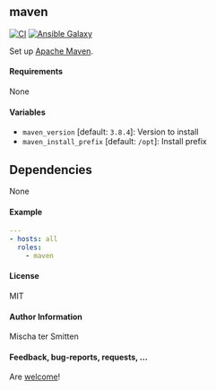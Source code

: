 ## maven

[![CI](https://github.com/Oefenweb/ansible-maven/workflows/CI/badge.svg)](https://github.com/Oefenweb/ansible-maven/actions?query=workflow%3ACI)
[![Ansible Galaxy](http://img.shields.io/badge/ansible--galaxy-maven-blue.svg)](https://galaxy.ansible.com/Oefenweb/maven)

Set up [Apache Maven](https://maven.apache.org/).

#### Requirements

None

#### Variables

* `maven_version` [default: `3.8.4`]: Version to install
* `maven_install_prefix` [default: `/opt`]: Install prefix

## Dependencies

None

#### Example

```yaml
---
- hosts: all
  roles:
    - maven
```

#### License

MIT

#### Author Information

Mischa ter Smitten

#### Feedback, bug-reports, requests, ...

Are [welcome](https://github.com/Oefenweb/ansible-maven/issues)!
